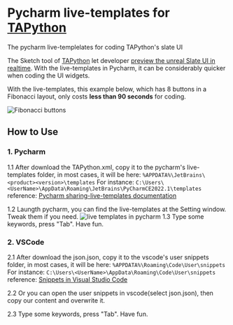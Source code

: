 # Pycharm live-templates for [TAPython](https://github.com/cgerchenhp/UE_TAPython_Plugin_Release)
The pycharm live-templelates for coding TAPython's slate UI


The Sketch tool of [TAPython](https://github.com/cgerchenhp/UE_TAPython_Plugin_Release) let developer [preview the unreal Slate UI in realtime](https://www.tacolor.xyz/pages/TAPython.html#sketch-tool-for-designtweaking-ui). With the live-templates in Pycharm, it can be considerably quicker when coding the UI widgets. 

With the live-templates, this example below, which has 8 buttons in a Fibonacci layout, only costs **less than 90 seconds** for coding. 

![Fibonacci buttons](https://www.tacolor.xyz/images/047_FibonacciButtons.png)



## How to Use
### 1. Pycharm

1.1 After download the TAPython.xml, copy it to the pycharm's live-templates folder, in most cases, it will be here:
    ```
    %APPDATA%\JetBrains\<product><version>\templates
    ```
    For instance:
    ```
    C:\Users\<UserName>\AppData\Roaming\JetBrains\PyCharmCE2022.1\templates
    ```
    reference: [Pycharm sharing-live-templates documentation](https://www.jetbrains.com/help/pycharm/sharing-live-templates.html)



1.2 Laungth pycharm, you can find the live-templates at the Setting window. Tweak them if you need.
![live templates in pycharm](https://www.tacolor.xyz/images/047_pycharm_TAPython.png)
1.3 Type some keywords, press "Tab". Have fun.

### 2. VSCode

2.1 After download the json.json, copy it to the vscode's user snippets folder, in most cases, it will be here:
    ```
    %APPDATA%\Roaming\Code\User\snippets
    ```
    For instance:
    ```
    C:\Users\<UserName>\AppData\Roaming\Code\User\snippets
    ```
    reference: [Snippets in Visual Studio Code](https://code.visualstudio.com/docs/editor/userdefinedsnippets#_create-your-own-snippets)

2.2 Or you can open the user snippets in vscode(select json.json), then copy our content and overwrite it. 

2.3 Type some keywords, press "Tab". Have fun.